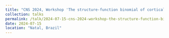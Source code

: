 ```yaml
---
title: "CNS 2024, Workshop 'The structure-function binomial of cortical circuits across multiple scales'"
collection: talks
permalink: /talk/2024-07-15-cns-2024-workshop-the-structure-function-binomial-of-cortical-circuits-across-multiple-scales
date: 2024-07-15
location: "Natal, Brazil"
---
```

